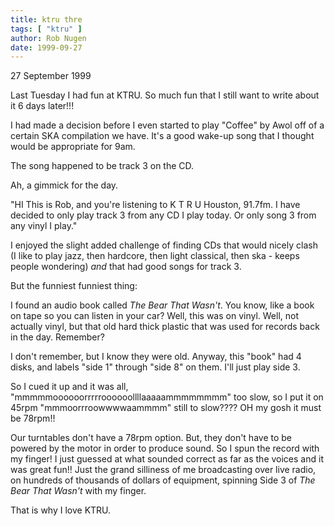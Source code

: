 ```yaml
---
title: ktru thre
tags: [ "ktru" ]
author: Rob Nugen
date: 1999-09-27
---
```


<p class=date>27 September 1999</p>

Last Tuesday I had fun at KTRU.  So much fun that I still want to
write about it 6 days later!!!

I had made a decision before I even started to play "Coffee" by Awol
off of a certain SKA compilation we have.  It's a good wake-up song
that I thought would be appropriate for 9am.

The song happened to be track 3 on the CD.

Ah, a gimmick for the day.

"HI This is Rob, and you're listening to K T R U Houston, 91.7fm.  I
have decided to only play track 3 from any CD I play today.  Or only
song 3 from any vinyl I play."

I enjoyed the slight added challenge of finding CDs that would nicely
clash (I like to play jazz, then hardcore, then light classical, then
ska - keeps people wondering) <em>and</em> that had good songs for
track 3.

But the funniest funniest thing:

I found an audio book called <em>The Bear That Wasn't</em>.  You know,
like a book on tape so you can listen in your car?  Well, this was on
vinyl.  Well, not actually vinyl, but that old hard thick plastic that
was used for records back in the day. Remember?

I don't remember, but I know they were old.  Anyway, this "book" had 4
disks, and labels "side 1" through "side 8" on them.  I'll just play
side 3.

So I cued it up and it was all,
"mmmmmoooooorrrrroooooollllaaaaammmmmmmm" too slow, so I put it on
45rpm "mmmoorrroowwwwaammmm" still to slow????  OH my gosh it must be
78rpm!!

Our turntables don't have a 78rpm option.  But, they don't have to be
powered by the motor in order to produce sound.  So I spun the record
with my finger!  I just guessed at what sounded correct as far as the
voices and it was great fun!!  Just the grand silliness of me
broadcasting over live radio, on hundreds of thousands of dollars of
equipment, spinning Side 3 of <em>The Bear That Wasn't</em> with my
finger.

That is why I love KTRU.
